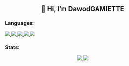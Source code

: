 <h2 align="center">👋 Hi, I’m DawodGAMIETTE</h2>

<h3>Languages:</h3>
<p>
  <a href="https://github.com/DawodGAMIETTE">
    <img src="https://img.shields.io/badge/C-00599C?style=for-the-badge&logo=c&logoColor=white">
  </a>
  <a href="https://github.com/DawodGAMIETTE">
    <img src="https://img.shields.io/badge/C++-00599C?style=for-the-badge&logo=c%2B%2B&logoColor=white">
  </a>
  <a href="https://github.com/DawodGAMIETTE">
    <img src="https://img.shields.io/badge/Python-3776AB?style=for-the-badge&logo=python&logoColor=white">
  </a>
  <a href="https://github.com/DawodGAMIETTE">
    <img src="https://img.shields.io/badge/Java-ED8B00?style=for-the-badge&logo=openjdk&logoColor=white">
  </a>
  <a href="https://github.com/DawodGAMIETTE">
    <img src="https://img.shields.io/badge/JavaScript-F7DF1E?style=for-the-badge&logo=javascript&logoColor=black">
  </a>
</p>

<h3>Stats:</h3>
<p align="center">
  <a href="https://github.com/DawodGAMIETTE">
    <img src="https://github-readme-streak-stats.herokuapp.com/?user=DawodGAMIETTE&hide_border=true&card_width=338&theme=transparent">
  </a>
  <a href="https://github.com/DawodGAMIETTE">
    <img src="https://github-readme-stats.vercel.app/api/top-langs/?username=DawodGAMIETTE&card_width=699&hide_border=true&theme=transparent">
  </a>
</p>
